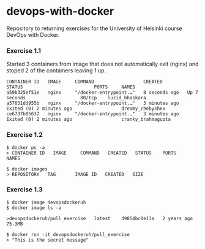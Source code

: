 # devops-with-docker

Repository to returning exercises for the University of Helsinki course DevOps with Docker.

### Exercise 1.1

Started 3 containers from image that does not automatically exit (nginx) and stoped 2 of the containers leaving 1 up.

```
CONTAINER ID   IMAGE     COMMAND                  CREATED         STATUS                          PORTS     NAMES
a59b325ef51e   nginx     "/docker-entrypoint.…"   8 seconds ago   Up 7 seconds                    80/tcp    lucid_bhaskara
a57031dd955b   nginx     "/docker-entrypoint.…"   3 minutes ago   Exited (0) 2 minutes ago                  dreamy_chebyshev
ce6737b85637   nginx     "/docker-entrypoint.…"   3 minutes ago   Exited (0) 2 minutes ago                  cranky_brahmagupta
```

### Exercise 1.2

```
$ docker ps -a
> CONTAINER ID   IMAGE     COMMAND   CREATED   STATUS    PORTS     NAMES
```

```
$ docker images
> REPOSITORY   TAG       IMAGE ID   CREATED   SIZE
```

### Exercise 1.3
```
$ docker image devopsdockeruh
$ docker image ls -a

>devopsdockeruh/pull_exercise   latest    d9854bc0e13a   2 years ago   75.3MB

$ docker run -it devopsdockeruh/pull_exercise 
> "This is the secret message"
```
